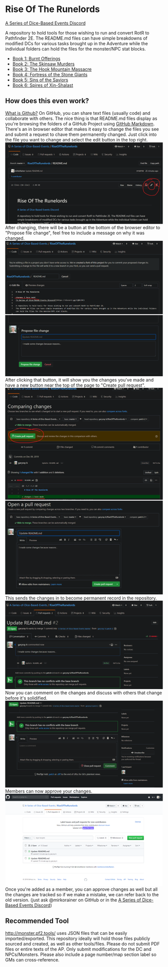 # Rise Of The Runelords

[A Series of Dice-Based Events Discord](https://discord.gg/UQ8UD3H)

A repository to hold tools for those wishing to run and convert RotR to Pathfinder 2E.
The README.md files can have simple breakdowns of modified DCs for various tasks brought up in the Adventure while the individual folders can hold the files for the monster/NPC stat blocks.

* [Book 1: Burnt Offerings](https://github.com/A-Series-of-Dice-Based-Events/RiseOfTheRunelords/tree/master/Book1)
* [Book 2: The Skinsaw Murders](https://github.com/A-Series-of-Dice-Based-Events/RiseOfTheRunelords/tree/master/Book2)
* [Book 3: The Hook Mountain Massacre](https://github.com/A-Series-of-Dice-Based-Events/RiseOfTheRunelords/tree/master/Book3)
* [Book 4: Fortress of the Stone Giants](https://github.com/A-Series-of-Dice-Based-Events/RiseOfTheRunelords/tree/master/Book4)
* [Book 5: Sins of the Saviors](https://github.com/A-Series-of-Dice-Based-Events/RiseOfTheRunelords/tree/master/Book5)
* [Book 6: Spires of Xin-Shalast](https://github.com/A-Series-of-Dice-Based-Events/RiseOfTheRunelords/tree/master/Book6)

## How does this even work?

[What is Github?](https://youtu.be/U1C0F-Au9h4)
On GitHub, you can share text files (usually code) and collaborate with others. The nice thing is that README.md files display as you're browsing the folders of a GitHub Project using [GitHub Markdown](https://guides.github.com/features/mastering-markdown/).<br> 
There's an in browser editor that makes it easy to change the files you see and submit a request to chave them permanently changed.
Just click into the file you want to change and select the edit button in the top right.
![editor icon on GitHub](https://github.com/A-Series-of-Dice-Based-Events/RiseOfTheRunelords/blob/master/Tutorial/ClickEditOnReadmePage.png)
After changing, there will be a button at the bottom of the browser editor to "Propose file change", feel free to include a message on why it was changed.
![typing changes](https://github.com/A-Series-of-Dice-Based-Events/RiseOfTheRunelords/blob/master/Tutorial/TypingChanges.png)
![submit changes](https://github.com/A-Series-of-Dice-Based-Events/RiseOfTheRunelords/blob/master/Tutorial/ProposeFileChange.png)
After clicking that button, it will show you the changes you've made and have a new button near the top of the page to "Create pull request". 
![create a pull request](https://github.com/A-Series-of-Dice-Based-Events/RiseOfTheRunelords/blob/master/Tutorial/CreatePR.png)
![open pull request](https://github.com/A-Series-of-Dice-Based-Events/RiseOfTheRunelords/blob/master/Tutorial/OpenPR.png)
This sends the changes in to become permanent record in the repository.
![submitted pull request](https://github.com/A-Series-of-Dice-Based-Events/RiseOfTheRunelords/blob/master/Tutorial/PR-submitted.png)
Now you can comment on the changes and discuss with others that change before it's solidified.
![comments section](https://github.com/A-Series-of-Dice-Based-Events/RiseOfTheRunelords/blob/master/Tutorial/CommentsOnPR.png)
Members can now approve your changes. 
![where PRs go](https://github.com/A-Series-of-Dice-Based-Events/RiseOfTheRunelords/blob/master/Tutorial/WherePRsGo.png)
Once you're added as a member, you can approve changes as well but all the changes are tracked so if we make a mistake, we can refer back to the old version. (just ask @mirkorainer on GitHub or in the [A Series of Dice-Based Events Discord](https://discord.gg/UQ8UD3H))

## Recommended Tool
http://monster.pf2.tools/ uses JSON files that can be easily imported/exported. This repository ideally will hold those files publicly sourced and created, as well as other tools/files. 
Please do not submit PDF files or entire texts of the AP. Only submit modifications for the DC and NPCs/Monsters. Please also include a page number/map section label so GMs can cross-reference.
